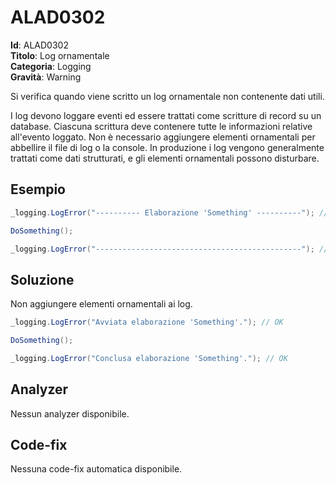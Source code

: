<!--
SPDX-FileCopyrightText: 2022 ALAD SRL <info@alad.cloud>

SPDX-License-Identifier: MIT
-->

# ALAD0302

**Id**: ALAD0302\
**Titolo**: Log ornamentale\
**Categoria**: Logging\
**Gravità**: Warning

Si verifica quando viene scritto un log ornamentale non contenente dati utili.

I log devono loggare eventi ed essere trattati come scritture di record su un
database. Ciascuna scrittura deve contenere tutte le informazioni relative
all'evento loggato. Non è necessario aggiungere elementi ornamentali per
abbellire il file di log o la console. In produzione i log vengono generalmente
trattati come dati strutturati, e gli elementi ornamentali possono disturbare.


## Esempio

```csharp
_logging.LogError("---------- Elaborazione 'Something' ----------"); // ALAD0302

DoSomething();

_logging.LogError("----------------------------------------------"); // ALAD0302
```


## Soluzione

Non aggiungere elementi ornamentali ai log.

```csharp
_logging.LogError("Avviata elaborazione 'Something'."); // OK

DoSomething();

_logging.LogError("Conclusa elaborazione 'Something'."); // OK
```


## Analyzer

Nessun analyzer disponibile.


## Code-fix

Nessuna code-fix automatica disponibile.
